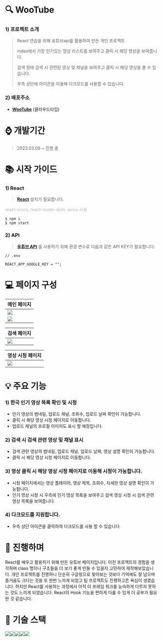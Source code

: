 # :mag: WooTube 


### 1) 프로젝트 소개
>React 연습을 위해 유튜브api를 활용하여 만든 개인 프로젝트
>
>index에서 가장 인기있는 영상 리스트를 보여주고 클릭 시 해당 영상을 보여줍니다.
>
>검색 창에 검색 시 관련된 영상 및 채널을 보여주고 클릭 시 해당 영상을 볼 수 있습니다.
>
>우측 상단에 아이콘을 이용해 다크모드를 사용할 수 있습니다.

### 2) 배포주소
- **[WooTube](https://web-wootube-nx562olf6hlia8.sel3.cloudtype.app/)** (클라우드타입) 

# :watch: 개발기간
>2023.03.09 ~ 진행 중

# :books: 시작 가이드

### 1) React
> **[React](https://ko.reactjs.org/docs/create-a-new-react-app.html)** 설치가 필요합니다.

<span style="opacity : 0.3">react-icons, react-router-dom, axios 사용</span>
```
$ npm i
$ npm start
```

### 2) API

> **[유튜브 API](https://developers.google.com/youtube/v3?hl=ko)** 를 사용하기 위해 환경 변수로 다음과 같은 API KEY가 필요합니다.
```
// .env

REACT_APP_GOOGLE_KEY = "";
```
# :computer: 페이지 구성 
| 메인 페이지 |
|---|
|<img src="https://user-images.githubusercontent.com/117905287/228240853-ff6bb029-307f-40d8-a21c-d4c20b597e18.png">|
|<img src="https://user-images.githubusercontent.com/117905287/228241332-cd5c4654-9447-457e-bcce-9dcf9317b9a5.png">|

| 검색 페이지 |
|---|
|<img src="https://user-images.githubusercontent.com/117905287/228242847-dedb2f42-29f1-45f9-8dcf-db8aee0c0504.png">|

| 영상 시청 페이지 |
|---|
|<img src="https://user-images.githubusercontent.com/117905287/228243385-d5bb4c7b-c599-4993-a6ea-2b01be60d75f.png">|

# :bulb: 주요 기능
### 1) 한국 인기 영상 목록 확인 및 시청
* 인기 영상의 썸네일, 업로드 채널, 조회수, 업로드 날짜 확인이 가능합니다.
* 클릭 시 해당 영상 시청 페이지로 이동합니다.
* 업로드 채널의 프로필 이미지도 표시 할 예정입니다.
### 2) 검색 시 검색 관련 영상 및 채널 표시
* 검색 관련 영상의 썸네일, 업로드 채널, 업로드 날짜, 영상 설명 확인이 가능합니다.
* 클릭 시 해당 영상 시청 페이지로 이동합니다.
### 3) 영상 클릭 시 해당 영상 시청 페이지로 이동해 시청이 가능합니다.
* 시청 페이지에서는 영상 플레이어, 영상 제목, 조회수, 자세한 영상 설명 확인이 가능합니다.
* 인기 영상 시청 시 우측에 인기 영상 목록을 보여주고 검색 영상 시청 시 검색 관련 영상 목록을 보여줍니다.
### 4) 다크모드를 지원합니다.
* 우측 상단 아이콘을 클릭하여 다크모드를 사용 할 수 있습니다.

# :wrench: 진행하며
React를 배우고 활용하기 위해 만든 유튜브 페이지입니다. 이전 프로젝트의 경험을 생각하며 class 명이나 구조들을 더 보기 좋게 만들 수 있을지 고민하여 제작해보았습니다. 개인 프로젝트를 진행하니 단순히 구글링으로 찾아보는 것보다 기억에도 잘 남으며 즐거움도 크다는 것을 또 한번 느끼게 되었고 팀 프로젝트도 진행하고픈 욕심이 생겼습니다.
하지만 React를 사용하는 과정에서 아직 이 프레임 워크를 능숙하게 다루지 못하는 것도 느끼게 되었습니다. React의 Hook 기능을 편하게 다룰 수 있게 더 공부가 필요한 것 같습니다.

# :page_facing_up: 기술 스택
<img src="https://img.shields.io/badge/html5-1572B6?style=for-the-badge&logo=html5&logoColor=white"><img src="https://img.shields.io/badge/css-E34F26?style=for-the-badge&logo=css&logoColor=white"><img src="https://img.shields.io/badge/JavaScript-F7DF1E?style=for-the-badge&logo=JavaScript&logoColor=white"><img src="https://img.shields.io/badge/Node.js-339933?style=for-the-badge&logo=Node.js&logoColor=white"><img src="https://img.shields.io/badge/React-61DAFB?style=for-the-badge&logo=React&logoColor=white">
